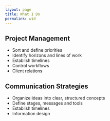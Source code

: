 ```yaml
---
layout: page
title: What I Do
permalink: wid
---
```


## Project Management
- Sort and define priorities
- Identify horizons and lines of work
- Establish timelines
- Control workflows
- Client relations

## Communication Strategies
- Organize ideas into clear, structured concepts
- Define stages, messages and tools
- Establish timelines
- Information design
